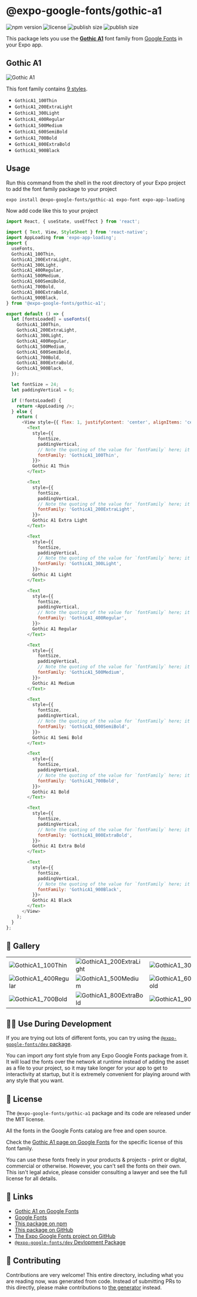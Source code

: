 # @expo-google-fonts/gothic-a1

![npm version](https://flat.badgen.net/npm/v/@expo-google-fonts/gothic-a1)
![license](https://flat.badgen.net/github/license/expo/google-fonts)
![publish size](https://flat.badgen.net/packagephobia/install/@expo-google-fonts/gothic-a1)
![publish size](https://flat.badgen.net/packagephobia/publish/@expo-google-fonts/gothic-a1)

This package lets you use the [**Gothic A1**](https://fonts.google.com/specimen/Gothic+A1) font family from [Google Fonts](https://fonts.google.com/) in your Expo app.

## Gothic A1

![Gothic A1](./font-family.png)

This font family contains [9 styles](#-gallery).

- `GothicA1_100Thin`
- `GothicA1_200ExtraLight`
- `GothicA1_300Light`
- `GothicA1_400Regular`
- `GothicA1_500Medium`
- `GothicA1_600SemiBold`
- `GothicA1_700Bold`
- `GothicA1_800ExtraBold`
- `GothicA1_900Black`

## Usage

Run this command from the shell in the root directory of your Expo project to add the font family package to your project
```sh
expo install @expo-google-fonts/gothic-a1 expo-font expo-app-loading
```

Now add code like this to your project
```js
import React, { useState, useEffect } from 'react';

import { Text, View, StyleSheet } from 'react-native';
import AppLoading from 'expo-app-loading';
import {
  useFonts,
  GothicA1_100Thin,
  GothicA1_200ExtraLight,
  GothicA1_300Light,
  GothicA1_400Regular,
  GothicA1_500Medium,
  GothicA1_600SemiBold,
  GothicA1_700Bold,
  GothicA1_800ExtraBold,
  GothicA1_900Black,
} from '@expo-google-fonts/gothic-a1';

export default () => {
  let [fontsLoaded] = useFonts({
    GothicA1_100Thin,
    GothicA1_200ExtraLight,
    GothicA1_300Light,
    GothicA1_400Regular,
    GothicA1_500Medium,
    GothicA1_600SemiBold,
    GothicA1_700Bold,
    GothicA1_800ExtraBold,
    GothicA1_900Black,
  });

  let fontSize = 24;
  let paddingVertical = 6;

  if (!fontsLoaded) {
    return <AppLoading />;
  } else {
    return (
      <View style={{ flex: 1, justifyContent: 'center', alignItems: 'center' }}>
        <Text
          style={{
            fontSize,
            paddingVertical,
            // Note the quoting of the value for `fontFamily` here; it expects a string!
            fontFamily: 'GothicA1_100Thin',
          }}>
          Gothic A1 Thin
        </Text>

        <Text
          style={{
            fontSize,
            paddingVertical,
            // Note the quoting of the value for `fontFamily` here; it expects a string!
            fontFamily: 'GothicA1_200ExtraLight',
          }}>
          Gothic A1 Extra Light
        </Text>

        <Text
          style={{
            fontSize,
            paddingVertical,
            // Note the quoting of the value for `fontFamily` here; it expects a string!
            fontFamily: 'GothicA1_300Light',
          }}>
          Gothic A1 Light
        </Text>

        <Text
          style={{
            fontSize,
            paddingVertical,
            // Note the quoting of the value for `fontFamily` here; it expects a string!
            fontFamily: 'GothicA1_400Regular',
          }}>
          Gothic A1 Regular
        </Text>

        <Text
          style={{
            fontSize,
            paddingVertical,
            // Note the quoting of the value for `fontFamily` here; it expects a string!
            fontFamily: 'GothicA1_500Medium',
          }}>
          Gothic A1 Medium
        </Text>

        <Text
          style={{
            fontSize,
            paddingVertical,
            // Note the quoting of the value for `fontFamily` here; it expects a string!
            fontFamily: 'GothicA1_600SemiBold',
          }}>
          Gothic A1 Semi Bold
        </Text>

        <Text
          style={{
            fontSize,
            paddingVertical,
            // Note the quoting of the value for `fontFamily` here; it expects a string!
            fontFamily: 'GothicA1_700Bold',
          }}>
          Gothic A1 Bold
        </Text>

        <Text
          style={{
            fontSize,
            paddingVertical,
            // Note the quoting of the value for `fontFamily` here; it expects a string!
            fontFamily: 'GothicA1_800ExtraBold',
          }}>
          Gothic A1 Extra Bold
        </Text>

        <Text
          style={{
            fontSize,
            paddingVertical,
            // Note the quoting of the value for `fontFamily` here; it expects a string!
            fontFamily: 'GothicA1_900Black',
          }}>
          Gothic A1 Black
        </Text>
      </View>
    );
  }
};

```

## 🔡 Gallery


||||
|-|-|-|
|![GothicA1_100Thin](./GothicA1_100Thin.ttf.png)|![GothicA1_200ExtraLight](./GothicA1_200ExtraLight.ttf.png)|![GothicA1_300Light](./GothicA1_300Light.ttf.png)||
|![GothicA1_400Regular](./GothicA1_400Regular.ttf.png)|![GothicA1_500Medium](./GothicA1_500Medium.ttf.png)|![GothicA1_600SemiBold](./GothicA1_600SemiBold.ttf.png)||
|![GothicA1_700Bold](./GothicA1_700Bold.ttf.png)|![GothicA1_800ExtraBold](./GothicA1_800ExtraBold.ttf.png)|![GothicA1_900Black](./GothicA1_900Black.ttf.png)||


## 👩‍💻 Use During Development

If you are trying out lots of different fonts, you can try using the [`@expo-google-fonts/dev` package](https://github.com/expo/google-fonts/tree/master/font-packages/dev#readme).

You can import *any* font style from any Expo Google Fonts package from it. It will load the fonts
over the network at runtime instead of adding the asset as a file to your project, so it may take longer
for your app to get to interactivity at startup, but it is extremely convenient
for playing around with any style that you want.

## 📖 License

The `@expo-google-fonts/gothic-a1` package and its code are released under the MIT license.

All the fonts in the Google Fonts catalog are free and open source.

Check the [Gothic A1 page on Google Fonts](https://fonts.google.com/specimen/Gothic+A1) for the specific license of this font family.

You can use these fonts freely in your products & projects - print or digital, commercial or otherwise. However, you can't sell the fonts on their own. This isn't legal advice, please consider consulting a lawyer and see the full license for all details.

## 🔗 Links

- [Gothic A1 on Google Fonts](https://fonts.google.com/specimen/Gothic+A1)
- [Google Fonts](https://fonts.google.com/)
- [This package on npm](https://www.npmjs.com/package/@expo-google-fonts/gothic-a1)
- [This package on GitHub](https://github.com/expo/google-fonts/tree/master/font-packages/gothic-a1)
- [The Expo Google Fonts project on GitHub](https://github.com/expo/google-fonts)
- [`@expo-google-fonts/dev` Devlopment Package](https://github.com/expo/google-fonts/tree/master/font-packages/dev)

## 🤝 Contributing

Contributions are very welcome! This entire directory, including what you are reading now, was generated from code. Instead of submitting PRs to this directly, please make contributions to [the generator](https://github.com/expo/google-fonts/tree/master/packages/generator) instead.

